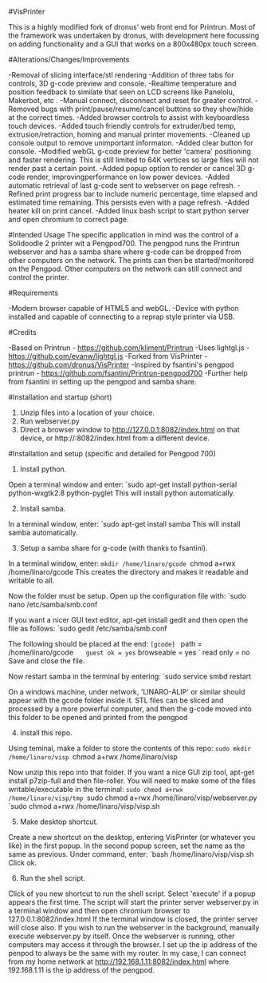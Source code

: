 #VisPrinter

This is a highly modified fork of dronus' web front end for Printrun. Most of the framework was undertaken by dronus, with development here focussing on adding functionality and a GUI that works on a 800x480px touch screen.

#Alterations/Changes/Improvements

-Removal of slicing interface/stl rendering
-Addition of three tabs for controls, 3D g-code preview and console.
-Realtime temperature and position feedback to similate that seen on LCD screens like Panelolu, Makerbot, etc .
-Manual connect, disconnect and reset for greater control.
-Removed bugs with print/pause/resume/cancel buttons so they show/hide at the correct times.
-Added browser controls to assist with keyboardless touch devices.
-Added touch friendly controls for extruder/bed temp, extrusion/retraction, homing and manual printer movements.
-Cleaned up console output to remove unimportant informaton.
-Added clear button for console.
-Modified webGL g-code preview for better 'camera' positioning and faster rendering. This is still limited to 64K vertices so large files will not render past a certain point.
-Added popup option to render or cancel 3D g-code render, improvingperformance on low power devices.
-Added automatic retrieval of last g-code sent to webserver on page refresh.
-Refined print progress bar to include numeric percentage, time elapsed and estimated time remaining. This persists even with a page refresh.
-Added heater kill on print cancel.
-Added linux bash script to start python server and open chromium to correct page.

#Intended Usage
The specific application in mind was the control of a Solidoodle 2 printer wit a Pengpod700. The pengpod runs the Printrun webserver and has a samba share where g-code can be dropped from other computers on the network. The prints can then be started/monitored on the Pengpod. Other computers on the network can still connect and control the printer.

#Requirements

-Modern browser capable of HTML5 and webGL.
-Device with python installed and capable of connecting to a reprap style printer via USB.

#Credits

-Based on Printrun - https://github.com/kliment/Printrun
-Uses lightgl.js - https://github.com/evanw/lightgl.js
-Forked from VisPrinter - https://github.com/dronus/VisPrinter
-Inspired by fsantini's pengpod printrun - https://github.com/fsantini/Printrun-pengpod700
-Further help from fsantini in setting up the pengpod and samba share.

#Installation and startup (short)

1. Unzip files into a location of your choice.
2. Run webserver.py
3. Direct a browser window to http://127.0.0.1:8082/index.html on that device, or http://<ip address of device>:8082/index.html from a different device.

#Installation and setup (specific and detailed for Pengpod 700)

1. Install python.

Open a terminal window and enter:
`sudo apt-get install python-serial python-wxgtk2.8 python-pyglet
This will install python automatically.

2. Install samba.

In a terminal window, enter:
`sudo apt-get install samba
This will install samba automatically.

3. Setup a samba share for g-code (with thanks to fsantini).

In a terminal window, enter:
`mkdir /home/linaro/gcode
`chmod a+rwx /home/linaro/gcode
This creates the directory and makes it readable and writable to all.

Now the folder must be setup. Open up the configuration file with:
`sudo nano /etc/samba/smb.conf

If you want a nicer GUI text editor, apt-get install gedit and then open the file as follows:
`sudo gedit /etc/samba/smb.conf

The following should be placed at the end:
`[gcode]
`    path = /home/linaro/gcode
`    guest ok = yes
`    browseable = yes
`    read only = no
Save and close the file.

Now restart samba in the terminal by entering:
`sudo service smbd restart

On a windows machine, under network, 'LINARO-ALIP' or similar should appear with the gcode folder inside it.
STL files can be sliced and processed by a more powerful computer, and then the g-code moved into this folder to be opened and printed from the pengpod

4. Install this repo.

Using teminal, make a folder to store the contents of this repo:
`sudo mkdir /home/linaro/visp
`chmod a+rwx /home/linaro/visp

Now unzip this repo into that folder.
If you want a nice GUI zip tool, apt-get install p7zip-full and then file-roller.
You will need to make some of the files writable/executable in the terminal:
`sudo chmod a+rwx /home/linaro/visp/tmp
`sudo chmod a+rwx /home/linaro/visp/webserver.py
`sudo chmod a+rwx /home/linaro/visp/visp.sh

5. Make desktop shortcut.

Create a new shortcut on the desktop, entering VisPrinter (or whatever you like) in the first popup.
In the second popup screen, set the name as the same as previous.
Under command, enter:
`bash /home/linaro/visp/visp.sh
Click ok.

6. Run the shell script.

Click of you new shortcut to run the shell script. Select 'execute' if a popup appears the first time.
The script will start the printer server webserver.py in a terminal window and then open chromium browser to 127.0.0.1:8082/index.html
If the terminal window is closed, the printer server will close also.
If you wish to run the webserver in the background, manually execute webserver.py by itself.
Once the webserver is running, other computers may access it through the browser. I set up the ip address of the penpod to always be the same with my router.
In my case, I can connect from my home network at http://192.168.1.11:8082/index.html where 192.168.1.11 is the ip address of the pengpod.
